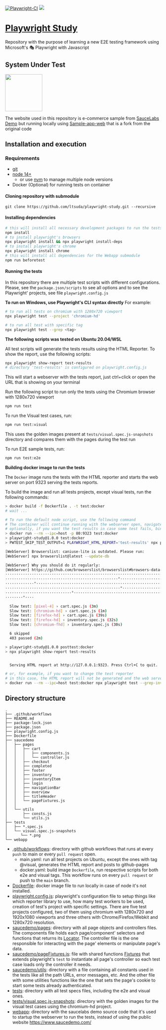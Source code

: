 [![Playwright-CI](https://github.com/ltsuda/playwright-study/actions/workflows/main.yml/badge.svg)](https://github.com/ltsuda/playwright-study/actions/workflows/main.yml)
[![](https://img.shields.io/badge/README-Portuguese%7CBR-blue)](https://github.com/ltsuda/playwright-study/blob/main/README-ptbr.md)

# [Playwright Study](https://playwright.dev/)

Repository with the purpose of learning a new E2E testing framework using Microsoft's 🎭 Playwright with Javascript

## System Under Test

<a href="https://www.saucedemo.com/">
<img src="https://www.saucedemo.com/static/media/Login_Bot_graphic.20658452.png" width=120>
</a>

The website used in this repository is e-commerce sample from [SauceLabs Demo](https://www.saucedemo.com/) but running locally using [Sample-app-web](https://github.com/ltsuda/sample-app-web) that is a fork from the original code


## Installation and execution

### Requirements
 - [git](https://git-scm.com/downloads)
 - [node 14+](https://nodejs.org/en/)
   - or use [nvm](https://github.com/nvm-sh/nvm) to manage multiple node versions
 - Docker (Optional) for running tests on container

#### Cloning repository with submodule

```text
git clone https://github.com/ltsuda/playwright-study.git --recursive
```

#### Installing dependencies
```bash
# this will install all necessary development packages to run the tests. See package.json to see all packages installed
npm install
# to install playwright's browsers
npx playwright install && npx playwright install-deps
# to install playwright's chrome
npx playwright install chrome
# this will install all dependencies for the Webapp submodule
npm run beforetest
```

#### Running the tests
In this repository there are multiple test scripts with different configurations. Please, see the `package.json/scripts` to see all options and to see the Playwright' projects, see file `playwright.config.js`

**To run on Windows, use Playwright's CLI syntax directly**
For example:
```bash
# to run all tests on chromium with 1280x720 viewport
npx playwright test --project 'chromium-hd'

# to run all test with specific tag
npx playwright test --grep <tag>
```

**The following scripts was tested on Ubuntu 20.04/WSL**

All test scripts will generate the tests results using the HTML Reporter. To show the report, use the following scripts:
```bash
npx playwright show-report test-results
# directory 'test-results' is configured on playwright.config.js
```
This will start a webserver with the tests report, just ctrl+click or open the URL that is showing on your terminal

Run the following script to run only the tests using the Chromium browser with 1280x720 viewport
```bash
npm run test
```

To run the Visual test cases, run:
```bash
npm run test:visual
```
This uses the golden images present at `tests/visual.spec.js-snapshots` directory and compares them with the pages during the test run

To run E2E sample tests, run:
```bash
npm run test:e2e
```

**Building docker image to run the tests**

The `Docker` image runs the tests with the HTML reporter and starts the web server on port 9323 serving the tests reports.

To build the image and run all tests projects, except visual tests, run the following commands:
```bash
> docker build -f Dockerfile . -t test:docker
# wait ...

# To run the default node script, use the following command
# The container will continue running with the webserver open, navigate to http://localhost to see the test reports and press CTRL+C to stop the webserver and remove the container
# optionally, if you want the test results in case some test fails, bind a volume to host with "-v /fullpath:/tester/test-results/" on the docker command
> docker run --rm --ipc=host -p 80:9323 test:docker
> playwright-study@1.0.0 test:docker
> PWTEST_SKIP_TEST_OUTPUT=1 PLAYWRIGHT_HTML_REPORT='test-results' npx playwright test --grep-invert '@visual' --reporter=dot,html ||:

[WebServer] Browserslist: caniuse-lite is outdated. Please run:
[WebServer] npx browserslist@latest --update-db

[WebServer] Why you should do it regularly:
[WebServer] https://github.com/browserslist/browserslist#browsers-data-updating
················································································
···················································°····························
·············°·······························································°··
····················································°···························
······························°·················································
········°····

  Slow test: [pixel-4] › cart.spec.js (3m)
  Slow test: [chromium-hd] › cart.spec.js (1m)
  Slow test: [firefox-hd] › cart.spec.js (39s)
  Slow test: [firefox-hd] › inventory.spec.js (32s)
  Slow test: [chromium-fhd] › inventory.spec.js (30s)

  6 skipped
  403 passed (2m)

> playwright-study@1.0.0 posttest:docker
> npx playwright show-report test-results


  Serving HTML report at http://127.0.0.1:9323. Press Ctrl+C to quit.

# or, for example, if you want to change the test reporter
# in this case, the HTML report will not be generated and the web server will not run
> docker run --rm --ipc=host test:docker npx playwright test --grep-invert '@visual' --project 'chromium-hd' --reporter=list
```

## Directory structure
```text
.
├── .github/workflows
├── README.md
├── package-lock.json
├── package.json
├── playwright.config.js
├── Dockerfile
├── saucedemo
│   ├── pages
│   │   ├── cart
│   │   │   ├── components.js
│   │   │   └── controller.js
│   │   ├── checkout
│   │   ├── completed
│   │   ├── footer
│   │   ├── inventory
│   │   ├── inventoryItem
│   │   ├── login
│   │   ├── navigationBar
│   │   ├── overview
│   │   ├── titleHeader
│   │   └── pageFixtures.js
│   │
│   └── utils
│       ├── consts.js
│       └── utils.js
├── tests
│   ├── *.spec.js
│   └── visual.spec.js-snapshots
│      └── *.png
└── webapp
```
 - [.github/workflows](https://github.com/ltsuda/playwright-study/tree/main/.github/workflows): directory with github workflows that runs at every `push` to main or every `pull request` open.
   - main.yaml: run all test projects on Ubuntu, except the ones with tag @visual, generates the HTML report and posts to github-pages
   - docker.yaml: build image `Dockerfile`, run respective scripts for both e2e and visual tags. This workflow runs on every `pull request` or push to the `main` branch.
 - [Dockerfile](https://github.com/ltsuda/playwright-study/blob/main/Dockerfile): docker image file to run locally in case of node it's not installed.
 - [playwright.config.js](https://github.com/ltsuda/playwright-study/blob/main/playwright.config.js): playwright's configuration file to setup things like which reporter library to use, how many test workers to be used, creation of test's project with specific settings. There are five test projects configured, two of them using chromium with 1280x720 and 1920x1080 viewports and three others with Chrome/Firefox/Webkit and 1280x720 resolution.
 - [saucedemo/pages](https://github.com/ltsuda/playwright-study/tree/main/saucedemo/pages): directory with all page objects and controllers files. The components file holds each page/component' selectors and functions that returns its [Locator](https://playwright.dev/docs/api/class-locator). The controller file is the one responsible for interacting with the page' elements or manipulate page's data.
 - [saucedemo/pageFixtures.js](https://github.com/ltsuda/playwright-study/blob/main/saucedemo/pages/pageFixtures.js): file with shared functions [Fixtures](https://playwright.dev/docs/test-fixtures) that extends playwright's `test` to instantiate all page's controller so each test case loads only the controller it needs.
 - [saucedemo/utils](https://github.com/ltsuda/playwright-study/tree/main/saucedemo/utils): directory with a file containing all constants used in the tests like all the path URLs, error messages, etc. And the other file with some utilities functions like the one that sets the page's cookie to start some tests already authenticated.
 - [tests](https://github.com/ltsuda/playwright-study/tree/main/tests): directory with all test specs files, including the e2e and visual ones.
 - [tests/visual.spec.js-snapshots](https://github.com/ltsuda/playwright-study/tree/main/tests/visual.spec.js-snapshots): directory with the golden images for the visual test cases using the chromium-hd project.
 - [webapp](https://github.com/ltsuda/playwright-study/tree/main/webapp): directory with the saucelabs demo source code that it's used to startup the webserver to run the tests, instead of using the public website https://www.saucedemo.com/
